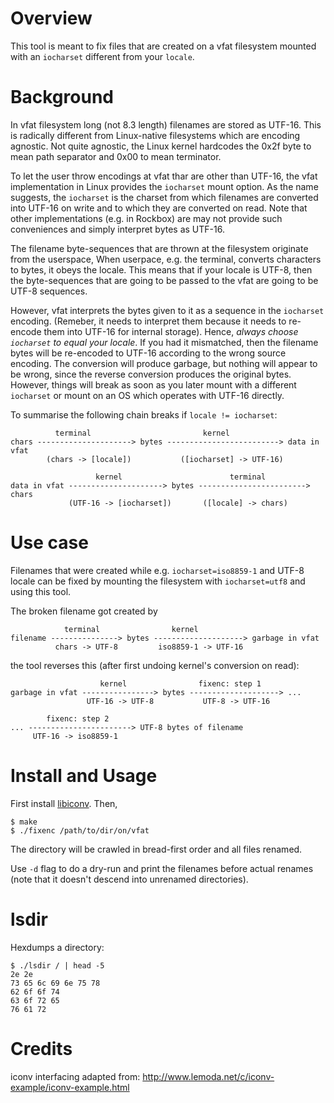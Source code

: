 Overview
========

This tool is meant to fix files that are created on a vfat filesystem mounted
with an `iocharset` different from your `locale`.

Background
==========

In vfat filesystem long (not 8.3 length) filenames are stored as UTF-16. This
is radically different from Linux-native filesystems which are encoding
agnostic. Not quite agnostic, the Linux kernel hardcodes the 0x2f byte to mean
path separator and 0x00 to mean terminator.

To let the user throw encodings at vfat thar are other than UTF-16, the vfat
implementation in Linux provides the `iocharset` mount option.  As the name
suggests, the `iocharset` is the charset from which filenames are converted
into UTF-16 on write and to which they are converted on read. Note that other
implementations (e.g. in Rockbox) are may not provide such conveniences and
simply interpret bytes as UTF-16.

The filename byte-sequences that are thrown at the filesystem originate from
the userspace, When userpace, e.g. the terminal, converts characters to bytes,
it obeys the locale. This means that if your locale is UTF-8, then the
byte-sequences that are going to be passed to the vfat are going to be UTF-8
sequences.

However, vfat interprets the bytes given to it as a sequence in the
`iocharset` encoding. (Remeber, it needs to interpret them because it needs to
re-encode them into UTF-16 for internal storage). Hence, *always choose
`iocharset` to equal your locale*. If you had it mismatched, then the filename
bytes will be re-encoded to UTF-16 according to the wrong source encoding.
The conversion will produce garbage, but nothing will appear to be wrong,
since the reverse conversion produces the original bytes.  However, things
will break as soon as you later mount with a different `iocharset` or mount on
an OS which operates with UTF-16 directly.

To summarise the following chain breaks if `locale != iocharset`:

              terminal                         kernel
    chars ---------------------> bytes -------------------------> data in vfat
            (chars -> [locale])           ([iocharset] -> UTF-16)

                       kernel                        terminal
    data in vfat ---------------------> bytes ------------------------> chars
                 (UTF-16 -> [iocharset])       ([locale] -> chars)           

Use case
========

Filenames that were created while e.g. `iocharset=iso8859-1` and UTF-8 locale
can be fixed by mounting the filesystem with `iocharset=utf8` and using this
tool.

The broken filename got created by

                terminal                kernel
    filename ---------------> bytes --------------------> garbage in vfat
              chars -> UTF-8         iso8859-1 -> UTF-16

the tool reverses this (after first undoing kernel's conversion on read):

                        kernel                fixenc: step 1
    garbage in vfat ----------------> bytes --------------------> ...
                     UTF-16 -> UTF-8           UTF-8 -> UTF-16           
 
            fixenc: step 2                    
    ... -----------------------> UTF-8 bytes of filename  
         UTF-16 -> iso8859-1              

Install and Usage
=================

First install [libiconv](http://www.gnu.org/software/libiconv/). Then,

    $ make 
    $ ./fixenc /path/to/dir/on/vfat

The directory will be crawled in bread-first order and all files renamed.

Use `-d` flag to do a dry-run and print the filenames before actual renames
(note that it doesn't descend into unrenamed directories).

lsdir
=====

Hexdumps a directory:

    $ ./lsdir / | head -5
    2e 2e 
    73 65 6c 69 6e 75 78 
    62 6f 6f 74 
    63 6f 72 65 
    76 61 72 

Credits
=======

iconv interfacing adapted from:
http://www.lemoda.net/c/iconv-example/iconv-example.html
